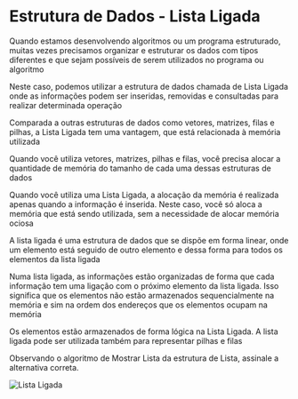 # Estrutura de Dados - Lista Ligada

Quando estamos desenvolvendo algoritmos ou um programa estruturado, muitas vezes precisamos organizar e estruturar os dados com tipos diferentes e que sejam possíveis de serem utilizados no programa ou algoritmo

Neste caso, podemos utilizar a estrutura de dados chamada de Lista Ligada onde as informações podem ser inseridas, removidas e consultadas para realizar determinada operação

Comparada a outras estruturas de dados como vetores, matrizes, filas e pilhas, a Lista Ligada tem uma vantagem, que está relacionada à memória utilizada

Quando você utiliza vetores, matrizes, pilhas e filas, você precisa alocar a quantidade de memória do tamanho de cada uma dessas estruturas de dados

Quando você utiliza uma Lista Ligada, a alocação da memória é realizada apenas quando a informação é inserida. Neste caso, você só aloca a memória que está sendo utilizada, sem a necessidade de alocar memória ociosa

A lista ligada é uma estrutura de dados que se dispõe em forma linear, onde um elemento está seguido de outro elemento e dessa forma para todos os elementos da lista ligada

Numa lista ligada, as informações estão organizadas de forma que cada informação tem uma ligação com o próximo elemento da lista ligada. Isso significa que os elementos não estão armazenados sequencialmente na memória e sim na ordem dos endereços que os elementos ocupam na memória

Os elementos estão armazenados de forma lógica na Lista Ligada. A lista ligada pode ser utilizada também para representar pilhas e filas

Observando o algoritmo de Mostrar Lista da estrutura de Lista, assinale a alternativa correta.

![Lista Ligada](https://github.com/alexfn93/Estrutura-de-Dados---Lista-Ligada/assets/108309097/e1bd8e6d-18fa-4c5d-9622-2bf4a7f84452)
